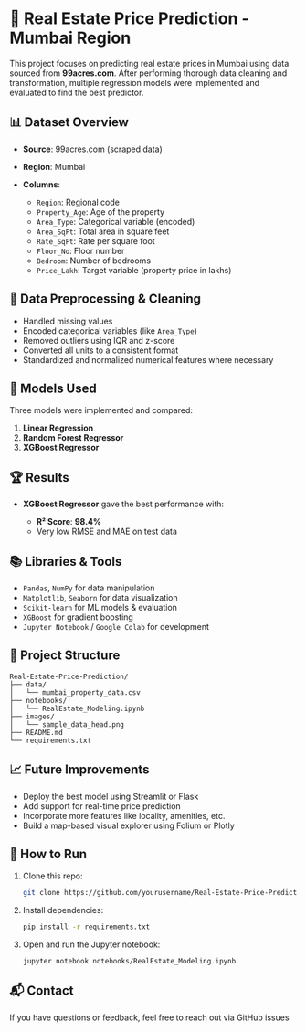 # 🏡 Real Estate Price Prediction - Mumbai Region

This project focuses on predicting real estate prices in Mumbai using data sourced from **99acres.com**. After performing thorough data cleaning and transformation, multiple regression models were implemented and evaluated to find the best predictor.

## 📊 Dataset Overview

* **Source**: 99acres.com (scraped data)
* **Region**: Mumbai
* **Columns**:

  * `Region`: Regional code
  * `Property_Age`: Age of the property
  * `Area_Type`: Categorical variable (encoded)
  * `Area_SqFt`: Total area in square feet
  * `Rate_SqFt`: Rate per square foot
  * `Floor_No`: Floor number
  * `Bedroom`: Number of bedrooms
  * `Price_Lakh`: Target variable (property price in lakhs)

## 🧹 Data Preprocessing & Cleaning

* Handled missing values
* Encoded categorical variables (like `Area_Type`)
* Removed outliers using IQR and z-score
* Converted all units to a consistent format
* Standardized and normalized numerical features where necessary

## 🧠 Models Used

Three models were implemented and compared:

1. **Linear Regression**
2. **Random Forest Regressor**
3. **XGBoost Regressor**

## 🏆 Results

* **XGBoost Regressor** gave the best performance with:

  * **R² Score**: **98.4%**
  * Very low RMSE and MAE on test data

## 📚 Libraries & Tools

* `Pandas`, `NumPy` for data manipulation
* `Matplotlib`, `Seaborn` for data visualization
* `Scikit-learn` for ML models & evaluation
* `XGBoost` for gradient boosting
* `Jupyter Notebook` / `Google Colab` for development

## 📁 Project Structure

```
Real-Estate-Price-Prediction/
├── data/
│   └── mumbai_property_data.csv
├── notebooks/
│   └── RealEstate_Modeling.ipynb
├── images/
│   └── sample_data_head.png
├── README.md
└── requirements.txt
```

## 📈 Future Improvements

* Deploy the best model using Streamlit or Flask
* Add support for real-time price prediction
* Incorporate more features like locality, amenities, etc.
* Build a map-based visual explorer using Folium or Plotly

## 🚀 How to Run

1. Clone this repo:

   ```bash
   git clone https://github.com/yourusername/Real-Estate-Price-Prediction.git
   ```
2. Install dependencies:

   ```bash
   pip install -r requirements.txt
   ```
3. Open and run the Jupyter notebook:

   ```bash
   jupyter notebook notebooks/RealEstate_Modeling.ipynb
   ```

## 📬 Contact

If you have questions or feedback, feel free to reach out via GitHub issues 
